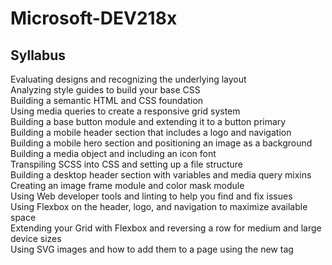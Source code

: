 # Microsoft-DEV218x

## Syllabus
Evaluating designs and recognizing the underlying layout<br/>
Analyzing style guides to build your base CSS<br/>
Building a semantic HTML and CSS foundation<br/>
Using media queries to create a responsive grid system<br/>
Building a base button module and extending it to a button primary<br/>
Building a mobile header section that includes a logo and navigation<br/>
Building a mobile hero section and positioning an image as a background<br/>
Building a media object and including an icon font<br/>
Transpiling SCSS into CSS and setting up a file structure<br/>
Building a desktop header section with variables and media query mixins<br/>
Creating an image frame module and color mask module<br/>
Using Web developer tools and linting to help you find and fix issues<br/>
Using Flexbox on the header, logo, and navigation to maximize available space<br/>
Extending your Grid with Flexbox and reversing a row for medium and large device sizes<br/>
Using SVG images and how to add them to a page using the new tag<br/>
